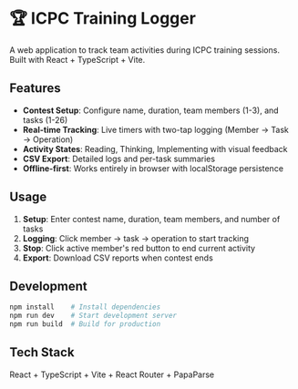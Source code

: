 # 🏆 ICPC Training Logger

A web application to track team activities during ICPC training sessions. Built with React + TypeScript + Vite.

## Features

- **Contest Setup**: Configure name, duration, team members (1-3), and tasks (1-26)
- **Real-time Tracking**: Live timers with two-tap logging (Member → Task → Operation)
- **Activity States**: Reading, Thinking, Implementing with visual feedback
- **CSV Export**: Detailed logs and per-task summaries
- **Offline-first**: Works entirely in browser with localStorage persistence

## Usage

1. **Setup**: Enter contest name, duration, team members, and number of tasks
2. **Logging**: Click member → task → operation to start tracking
3. **Stop**: Click active member's red button to end current activity
4. **Export**: Download CSV reports when contest ends

## Development

```bash
npm install    # Install dependencies
npm run dev    # Start development server
npm run build  # Build for production
```

## Tech Stack

React + TypeScript + Vite + React Router + PapaParse

